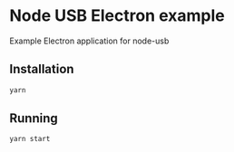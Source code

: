 # Node USB Electron example
Example Electron application for node-usb

## Installation

```bash
yarn
```

## Running

```bash
yarn start
```
